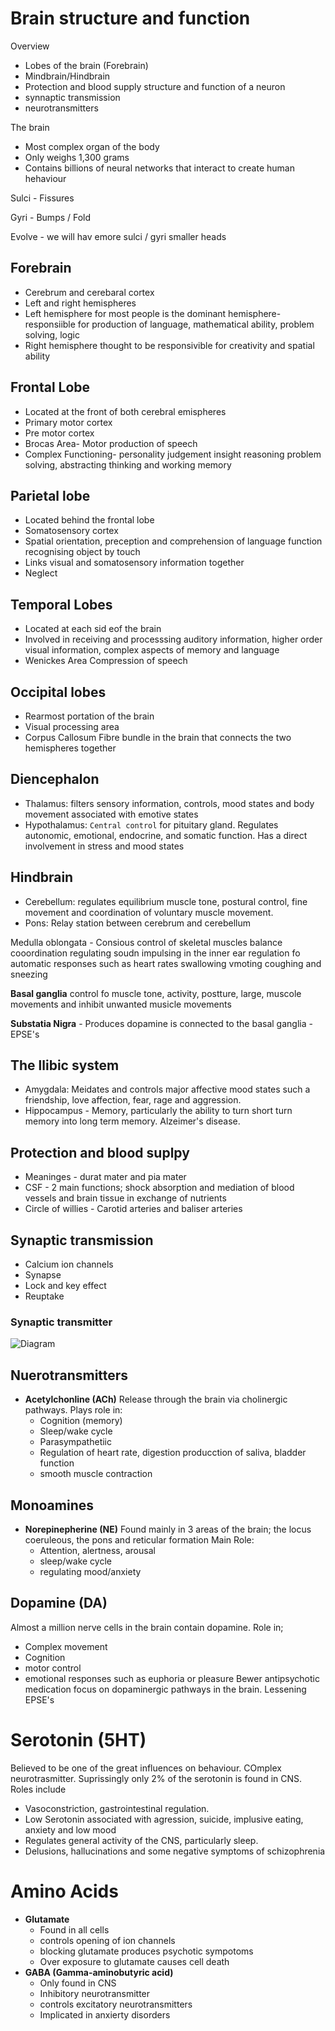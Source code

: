 # Brain structure and function

Overview 
- Lobes of the brain (Forebrain)
- Mindbrain/Hindbrain
- Protection and blood supply structure and function of a neuron
- synnaptic transmission 
- neurotransmitters  

The brain
- Most complex organ of the body
- Only weighs 1,300 grams
- Contains billions of neural networks that interact to create human hehaviour

Sulci - Fissures 

Gyri - Bumps / Fold


Evolve - we will hav emore sulci / gyri smaller heads

## Forebrain
- Cerebrum and cerebaral cortex
- Left and right hemispheres
- Left hemisphere for most people is the dominant hemisphere- responsiible for production of language, mathematical ability, problem solving, logic 
- Right hemisphere thought to be responsivible for creativity and spatial ability 

## Frontal Lobe 
- Located at the front of both cerebral emispheres
- Primary motor cortex
- Pre motor cortex
- Brocas Area- Motor production of speech
- Complex Functioning- personality judgement insight reasoning problem solving, abstracting thinking and working memory

## Parietal lobe
- Located behind the frontal lobe
- Somatosensory cortex
- Spatial orientation, preception and comprehension of language function recognising object by touch
- Links visual and somatosensory information together 
- Neglect

## Temporal Lobes
- Located at each sid eof the brain
- Involved in receiving and processsing auditory information, higher order visual information, complex aspects of memory and language
- Wenickes Area Compression of speech

## Occipital lobes
- Rearmost portation of the brain
- Visual processing area
- Corpus Callosum Fibre bundle in the brain that connects the two hemispheres together 


## Diencephalon
- Thalamus: filters sensory information, controls, mood states and body movement associated with emotive states
- Hypothalamus: `Central control` for pituitary gland. Regulates autonomic, emotional, endocrine, and somatic function. Has a direct involvement in stress and mood states

## Hindbrain
- Cerebellum: regulates equilibrium muscle tone, postural control, fine movement and coordination of voluntary muscle movement.
- Pons: Relay station between cerebrum and cerebellum


Medulla oblongata - Consious control of skeletal muscles balance cooordination regulating soudn impulsing in the inner ear regulation fo automatic responses such as heart rates swallowing vmoting coughing and sneezing

**Basal ganglia** control fo muscle tone, activity, postture, large, muscole movements and inhibit unwanted musicle movements

**Substatia Nigra** - Produces dopamine is connected to the basal ganglia - EPSE's

## The llibic system
- Amygdala: Meidates and controls major affective mood states such a friendship, love affection, fear, rage and aggression.
- Hippocampus - Memory, particularly the ability to turn short turn memory into long term memory. Alzeimer's disease.

## Protection and blood suplpy
- Meaninges - durat mater and pia mater 
- CSF - 2 main functions; shock absorption and mediation of blood vessels and brain tissue in exchange of nutrients
- Circle of willies - Carotid arteries and baliser arteries

## Synaptic transmission 
- Calcium ion channels
- Synapse 
- Lock and key effect
- Reuptake

### Synaptic transmitter
![Diagram](https://external-content.duckduckgo.com/iu/?u=https%3A%2F%2F1.bp.blogspot.com%2F--PtvzLhICYA%2FV1adKQvTKFI%2FAAAAAAAAb3M%2FS8dmlJlGBf4pNYOds_Z6Atg_RA44wJGuQCK4B%2Fs640%2Fsynaptic%252Btransmission.png&f=1&nofb=1)

## Nuerotransmitters

- **Acetylchonline (ACh)** Release through the brain via cholinergic pathways. Plays role in: 
  - Cognition (memory)
  - Sleep/wake cycle
  - Parasympathetiic
  - Regulation of heart rate, digestion producction of saliva, bladder function
  - smooth muscle contraction

## Monoamines 
- **Norepinepherine (NE)** Found mainly in 3 areas of the brain; the locus coeruleous, the pons and reticular formation Main Role:  
  - Attention, alertness, arousal
  - sleep/wake cycle
  - regulating mood/anxiety

## Dopamine (DA)
Almost a million nerve cells in the brain contain dopamine. Role in;
  - Complex movement
  - Cognition
  - motor control
  - emotional responses such as euphoria or pleasure
Bewer antipsychotic medication focus on dopaminergic pathways in the brain. Lessening EPSE's

# Serotonin (5HT)
Believed to be one of the great influences on behaviour. COmplex neurotrasmitter. Suprissingly only 2% of the serotonin is found in CNS. Roles include
  - Vasoconstriction, gastrointestinal regulation.
  - Low Serotonin associated with agression, suicide, implusive eating, anxiety and low mood
  - Regulates general activity of the CNS, particularly sleep.
  - Delusions, hallucinations and some negative symptoms of schizophrenia

# Amino Acids
- **Glutamate** 
  - Found in all cells
  - controls opening of ion channels
  - blocking glutamate produces psychotic sympotoms
  - Over exposure to glutamate causes cell death
- **GABA (Gamma-aminobutyric acid)**
  - Only found in CNS
  - Inhibitory neurotransmitter
  - controls excitatory neurotransmitters
  - Implicated in anxierty disorders
  